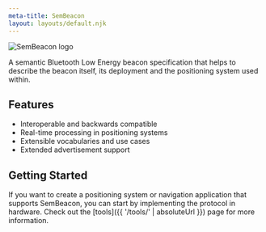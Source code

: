 ```yaml
---
meta-title: SemBeacon
layout: layouts/default.njk
---
```


<img alt="SemBeacon logo" src="{{ '/images/logo_alpha.svg' | absoluteUrl }}" class="logo">
<p class="subtitle">
A semantic Bluetooth Low Energy beacon specification that helps to describe the beacon itself, its deployment and the positioning system used within.
</p>

## Features
- Interoperable and backwards compatible
- Real-time processing in positioning systems
- Extensible vocabularies and use cases
- Extended advertisement support

## Getting Started
If you want to create a positioning system or navigation application that supports SemBeacon, you
can start by implementing the protocol in hardware. Check out the [tools]({{ '/tools/' | absoluteUrl }}) page for more information.